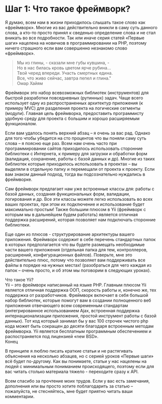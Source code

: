 # Шаг 1: Что такое фреймворк?

Я думаю, всем нам в жизни приходилось слышать такое слово как «фреймворк». Многие из вас действительно вникли в саму суть данного слова, а кто-то просто принял к сведенью определение слова и не стал вникать во все подробности. Так или иначе серия статей «Первые шаги» нацелена на новичков в программировании на PHP, поэтому ничего страшного если вам совершенно незнакомо слово «фреймворк».

> Мы из глины, - сказали мне губы кувшина, -  
> Но в нас билась кровь цветом ярче рубина...  
> Твой черед впереди. Участь смертных едина.  
> Все, что живо сейчас, завтра пепел и глина."  
>  Омар Хайям

Фреймворк  это набор всевозможных библиотек \(инструментов\) для быстрой разработки повседневных \(рутинных\) задач. Чаще всего использует одну из распространенных архитектур приложения \(к примеру MVC\) для разделения проекта на логические сегменты \(модули\). Главная цель фреймворка, предоставить программисту удобную среду для проекта с большим и хорошо расширяемым функционалом.

Если вам удалось понять верхний абзац – я очень за вас рад. Однако для того чтобы убедится на сто процентов что вы поняли саму суть слова – я поясню еще раз. Всем нам очень часто при программировании сайтов приходилось использовать сторонние библиотеки с Интернета, к примеру для загрузки и обработки форм \(валидация, сохранение, работы с базой данных и др\). Многие из таких библиотек которые приходилось использовать в проектах – вы выделяли в отдельную папку и перемещали от проекта к проекту. Если вам знаком данный подход, тогда вы подсознательно нуждались в фреймворке.

Сам фреймворк предлагает нам уже встроенные классы для: работы с базой данных, создания функциональных форм, валидации, логирования и др. Все эти классы можете легко использовать во всех ваших проектах, при этом их подключение и использование будет максимально простым! Также большим плюсом в Yii \(фреймворк с которым мы в дальнейшем будем работать\) является отличная поддержка расширений, которая позволяет нам подключать сторонние библиотеки.

Еще один из плюсов - структурирование архитектуры вашего приложения. Фреймворк содержит в себе перечень стандартных папок в которых предполагается что вы будете размещать необходимые части вашего приложения \(отдельная папка для тем, контроллеров, расширений, конфигурационных файлов\). Поверьте, мне это действительно плюс, потому что позволяет вам поддерживать все файлы в порядке на нужных местах! \(разобраться для чего каждая из папок – очень просто, и об этом мы поговорим в следующих уроках\).

Что такое Yii?  
Yii – это фреймворк написанный на языке PHP. Главным плюсом Yii является отличная поддержка ООП, скорость работы и, конечно же, тех поддержка от разработчиков. Фреймворк включает в себя большой набор библиотек, которые помогут вам в создании полноценного веб приложения отвечающего всем современным стандартам \(интегрированное использованием Ajax, встроенная поддержка интернационализации приложения, простой инструмент работы с базой данных\). Тот код который занимал бы у вас 100 строчек чистого php кода может быть сокращен до десяти благодаря встроенным методам фреймворка. Yii является бесплатным программным обеспечением и распостраняется под лицензией «new BSD».  
Конец

В принципе я люблю писать краткие статьи и не растягивать объяснения на несколько абзацев, но с серией уроков «Первые шаги» всё будет по-другому. Как вы понимаете, статьи у нас нацелены на людей с минимальным пониманием происходящего, поэтому если для вас читать столько материала тяжело - переходите сразу к API.

Всем спасибо за прочтение моих трудов. Если у вас есть замечания, дополнения или вы просто хотите поблагодарить за статью – пожалуйста, не стесняйтесь, мне будет приятно читать ваши комментарии.

